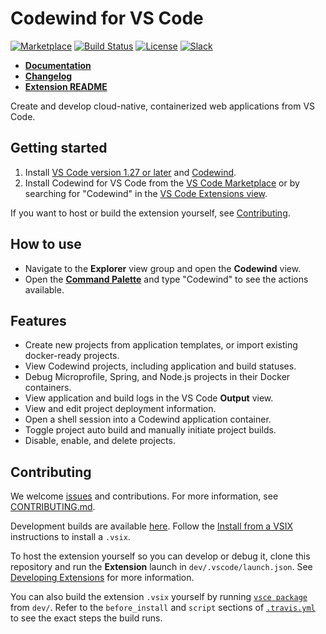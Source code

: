 <!--a href="https://microclimate-dev2ops.github.io/">
    <img src="mc-banner.png" alt="Microclimate Banner" height="75px" />
</a-->

# Codewind for VS Code

[![Marketplace](https://img.shields.io/vscode-marketplace/v/IBM.codewind.svg?label=marketplace&logo=visual-studio-code)](https://marketplace.visualstudio.com/items?itemName=IBM.codewind)
[![Build Status](https://img.shields.io/travis/com/microclimate-dev2ops/codewind-vscode/master.svg?logo=travis&label=build)](https://travis-ci.com/microclimate-dev2ops/codewind-vscode)
[![License](https://img.shields.io/badge/License-EPL%202.0-red.svg?label=license&logo=eclipse)](https://www.eclipse.org/legal/epl-2.0/)
[![Slack](https://img.shields.io/badge/ibm--cloud--tech-blue.svg?logo=slack&label=slack)](https://slack-invite-ibm-cloud-tech.mybluemix.net/)

- **[Documentation](https://microclimate.dev/codewindtechpreview)**
- **[Changelog](https://github.com/microclimate-dev2ops/codewind-vscode/blob/master/CHANGELOG.md)**
- **[Extension README](https://github.com/microclimate-dev2ops/codewind-vscode/blob/master/dev/README.md)**

Create and develop cloud-native, containerized web applications from VS Code.

## Getting started

1. Install [VS Code version 1.27 or later](https://code.visualstudio.com/download) and [Codewind](https://microclimate.dev/codewindtechpreview).
2. Install Codewind for VS Code from the [VS Code Marketplace](https://marketplace.visualstudio.com/items?itemName=IBM.codewind-tools) or by searching for "Codewind" in the [VS Code Extensions view](https://code.visualstudio.com/docs/editor/extension-gallery#_browse-for-extensions).

If you want to host or build the extension yourself, see [Contributing](#contributing).

## How to use
- Navigate to the **Explorer** view group and open the **Codewind** view.
- Open the [**Command Palette**](https://code.visualstudio.com/docs/getstarted/userinterface#_command-palette) and type "Codewind" to see the actions available.

## Features
- Create new projects from application templates, or import existing docker-ready projects.
- View Codewind projects, including application and build statuses.
- Debug Microprofile, Spring, and Node.js projects in their Docker containers.
- View application and build logs in the VS Code **Output** view.
- View and edit project deployment information.
- Open a shell session into a Codewind application container.
- Toggle project auto build and manually initiate project builds.
- Disable, enable, and delete projects.

## Contributing
We welcome [issues](https://github.com/microclimate-dev2ops/codewind-vscode/issues) and contributions. For more information, see [CONTRIBUTING.md](https://github.com/microclimate-dev2ops/codewind-vscode/tree/master/CONTRIBUTING.md).

Development builds are available [here](https://public.dhe.ibm.com/ibmdl/export/pub/software/microclimate/vscode-tools/nightly/). Follow the [Install from a VSIX](https://code.visualstudio.com/docs/editor/extension-gallery#_install-from-a-vsix) instructions to install a `.vsix`.

To host the extension yourself so you can develop or debug it, clone this repository and run the **Extension** launch in `dev/.vscode/launch.json`. See [Developing Extensions](https://code.visualstudio.com/docs/extensions/developing-extensions) for more information.

You can also build the extension `.vsix` yourself by running [`vsce package`](https://code.visualstudio.com/api/working-with-extensions/publishing-extension#packaging-extensions) from `dev/`. Refer to the `before_install` and `script` sections of [`.travis.yml`](https://github.com/microclimate-dev2ops/codewind-vscode/blob/master/.travis.yml) to see the exact steps the build runs.
